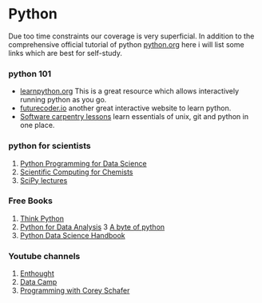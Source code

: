 Python
=======================


Due too time constraints our coverage is very superficial. In addition to the comprehensive official tutorial of python [python.org](https://docs.python.org/3/tutorial/) here i will list some links which are best for self-study.

### python 101

-  [learnpython.org](https://www.learnpython.org/) This is a great resource which allows interactively running python as you go.
-  [futurecoder.io](https://futurecoder.io/) another great interactive website to learn python.
-  [Software carpentry lessons](https://software-carpentry.org/lessons/) learn essentials of unix, git and python in one place.

### python for scientists

   1. [Python Programming for Data Science](https://www.tomasbeuzen.com/python-programming-for-data-science/README.html)
   2. [Scientific Computing for Chemists](https://weisscharlesj.github.io/SciCompforChemists/intro.html)
   3. [SciPy lectures](http://scipy-lectures.org/index.html)

### Free Books

   1. [Think Python](https://greenteapress.com/wp/think-python/)
   2. [Python for Data Analysis](https://wesmckinney.com/book/)
   3  [A byte of python](https://python.swaroopch.com/)
   4. [Python Data Science Handbook](https://jakevdp.github.io/PythonDataScienceHandbook/)

### Youtube channels

  1. [Enthought](https://www.youtube.com/c/enthought/videos)
  2. [Data Camp](https://www.youtube.com/c/Datacamp/videos)
  3. [Programming with Corey Schafer](https://www.youtube.com/c/Coreyms/videos)
